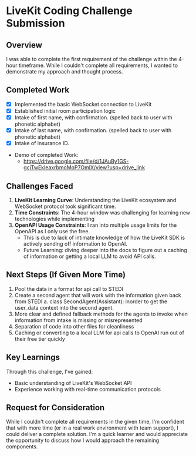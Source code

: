 # LiveKit Coding Challenge Submission

## Overview
I was able to complete the first requirement of the challenge within the 4-hour timeframe. While I couldn't complete all requirements, I wanted to demonstrate my approach and thought process.

## Completed Work
- [x] Implemented the basic WebSocket connection to LiveKit
- [x] Established initial room participation logic
- [x] Intake of first name, with confirmation. (spelled back to user with phonetic alphabet)
- [x] Intake of last name, with confirmation. (spelled back to user with phonetic alphabet)
- [x] Intake of insurance ID. 
- Demo of completed Work:
    - https://drive.google.com/file/d/1JAuBy1GS-gcjTwEkleaxrbmoMoP7OmlX/view?usp=drive_link

## Challenges Faced
1. **LiveKit Learning Curve**: Understanding the LiveKit ecosystem and WebSocket protocol took significant time. 
2. **Time Constraints**: The 4-hour window was challenging for learning new technologies while implementing
3. **OpenAPI Usage Constraints**: I ran into multiple usage limits for the OpenAPI as I only use the free. 
    - This is due to lack of intimate knowledge of how the LiveKit SDK is actively sending off information to OpenAI. 
    - Future Learning: diving deeper into the docs to figure out a caching of information or getting a local LLM to avoid API calls.

## Next Steps (If Given More Time)
1. Pool the data in a format for api call to STEDI
2. Create a second agent that will work with the information given back from STEDI
    a. class SecondAgent(Assistant): inorder to get the user_data context into the second agent.
3. More clear and defined fallback methods for the agents to invoke when information from intake is missing or misrepresented
4. Separation of code into other files for cleanliness
5. Caching or converting to a local LLM for api calls to OpenAI run out of their free tier quickly

## Key Learnings
Through this challenge, I've gained:
- Basic understanding of LiveKit's WebSocket API
- Experience working with real-time communication protocols

## Request for Consideration
While I couldn't complete all requirements in the given time, I'm confident that with more time (or in a real work environment with team support), I could deliver a complete solution. I'm a quick learner and would appreciate the opportunity to discuss how I would approach the remaining components.
